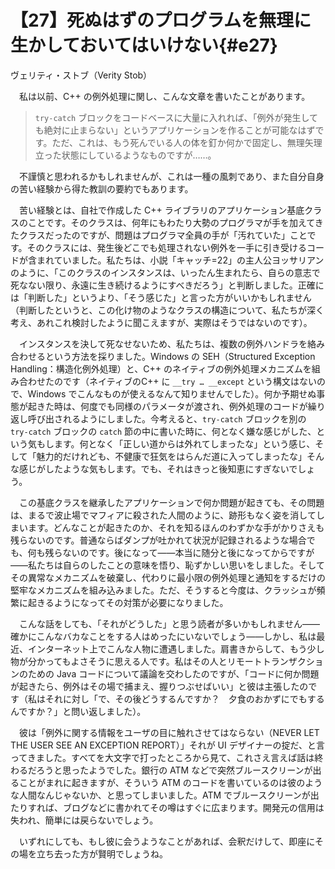 # 【27】死ぬはずのプログラムを無理に生かしておいてはいけない{#e27}

<div class="author">ヴェリティ・ストブ（Verity Stob）</div>

　私は以前、C++ の例外処理に関し、こんな文章を書いたことがあります。

> `try-catch` ブロックをコードベースに大量に入れれば、「例外が発生しても絶対に止まらない」というアプリケーションを作ることが可能なはずです。ただ、これは、もう死んでいる人の体を釘か何かで固定し、無理矢理立った状態にしているようなものですが……。

　不謹慎と思われるかもしれませんが、これは一種の風刺であり、また自分自身の苦い経験から得た教訓の要約でもあります。

　苦い経験とは、自社で作成した C++ ライブラリのアプリケーション基底クラスのことです。そのクラスは、何年にもわたり大勢のプログラマが手を加えてきたクラスだったのですが、問題はプログラマ全員の手が「汚れていた」ことです。そのクラスには、発生後どこでも処理されない例外を一手に引き受けるコードが含まれていました。私たちは、小説「キャッチ=22」の主人公ヨッサリアンのように、「このクラスのインスタンスは、いったん生まれたら、自らの意志で死なない限り、永遠に生き続けるようにすべきだろう」と判断しました。正確には「判断した」というより、「そう感じた」と言った方がいいかもしれません（判断したというと、この化け物のようなクラスの構造について、私たちが深く考え、あれこれ検討したように聞こえますが、実際はそうではないのです）。

　インスタンスを決して死なせないため、私たちは、複数の例外ハンドラを絡み合わせるという方法を採りました。Windows の SEH（Structured Exception Handling：構造化例外処理）と、C++ のネイティブの例外処理メカニズムを組み合わせたのです（ネイティブのC++ に `__try … __except` という構文はないので、Windows でこんなものが使えるなんて知りませんでした）。何か予期せぬ事態が起きた時は、何度でも同様のパラメータが渡され、例外処理のコードが繰り返し呼び出されるようにしました。今考えると、`try-catch` ブロックを別の `try-catch` ブロックの `catch` 節の中に書いた時に、何となく嫌な感じがした、という気もします。何となく「正しい道からは外れてしまったな」という感じ、そして「魅力的だけれども、不健康で狂気をはらんだ道に入ってしまったな」そんな感じがしたような気もします。でも、それはきっと後知恵にすぎないでしょう。

　この基底クラスを継承したアプリケーションで何か問題が起きても、その問題は、まるで波止場でマフィアに殺された人間のように、跡形もなく姿を消してしまいます。どんなことが起きたのか、それを知るほんのわずかな手がかりさえも残らないのです。普通ならばダンプが吐かれて状況が記録されるような場合でも、何も残らないのです。後になって――本当に随分と後になってからですが――私たちは自らのしたことの意味を悟り、恥ずかしい思いをしました。そしてその異常なメカニズムを破棄し、代わりに最小限の例外処理と通知をするだけの堅牢なメカニズムを組み込みました。ただ、そうすると今度は、クラッシュが頻繁に起きるようになってその対策が必要になりました。

　こんな話をしても、「それがどうした」と思う読者が多いかもしれません――確かにこんなバカなことをする人はめったにいないでしょう――しかし、私は最近、インターネット上でこんな人物に遭遇しました。肩書きからして、もう少し物が分かってもよさそうに思える人です。私はその人とリモートトランザクションのための Java コードについて議論を交わしたのですが、「コードに何か問題が起きたら、例外はその場で捕まえ、握りつぶせばいい」と彼は主張したのです（私はそれに対し「で、その後どうするんですか？　夕食のおかずにでもするんですか？」と問い返しました）。

　彼は「例外に関する情報をユーザの目に触れさせてはならない（NEVER LET THE USER SEE AN EXCEPTION REPORT）」それが UI デザイナーの掟だ、と言ってきました。すべてを大文字で打ったところから見て、これさえ言えば話は終わるだろうと思ったようでした。銀行の ATM などで突然ブルースクリーンが出ることがまれに起きますが、そういう ATM のコードを書いているのは彼のような人間なんじゃないか、と思ってしまいました。ATM でブルースクリーンが出たりすれば、ブログなどに書かれてその噂はすぐに広まります。開発元の信用は失われ、簡単には戻らないでしょう。

　いずれにしても、もし彼に会うようなことがあれば、会釈だけして、即座にその場を立ち去った方が賢明でしょうね。
